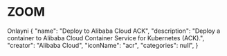 # ZOOM
Onlayni
{
    "name": "Deploy to Alibaba Cloud ACK",
    "description": "Deploy a container to Alibaba Cloud Container Service for Kubernetes (ACK).",
    "creator": "Alibaba Cloud",
    "iconName": "acr",
    "categories": null",
}

